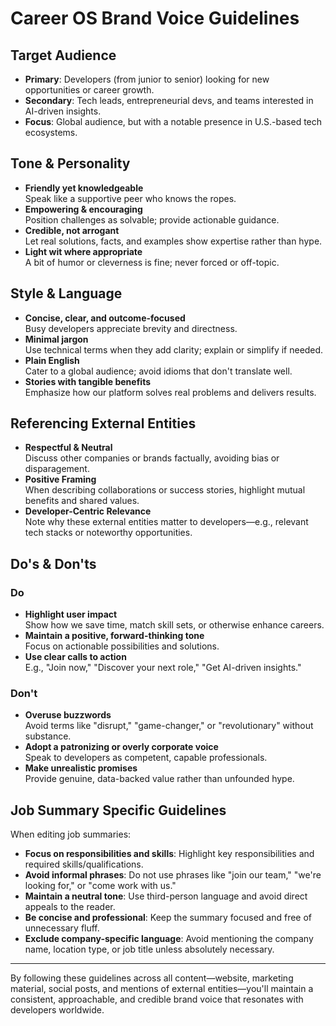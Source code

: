 # Career OS Brand Voice Guidelines

## Target Audience
- **Primary**: Developers (from junior to senior) looking for new opportunities or career growth.  
- **Secondary**: Tech leads, entrepreneurial devs, and teams interested in AI-driven insights.  
- **Focus**: Global audience, but with a notable presence in U.S.-based tech ecosystems.

## Tone & Personality
- **Friendly yet knowledgeable**  
  Speak like a supportive peer who knows the ropes.  
- **Empowering & encouraging**  
  Position challenges as solvable; provide actionable guidance.  
- **Credible, not arrogant**  
  Let real solutions, facts, and examples show expertise rather than hype.  
- **Light wit where appropriate**  
  A bit of humor or cleverness is fine; never forced or off-topic.

## Style & Language
- **Concise, clear, and outcome-focused**  
  Busy developers appreciate brevity and directness.  
- **Minimal jargon**  
  Use technical terms when they add clarity; explain or simplify if needed.  
- **Plain English**  
  Cater to a global audience; avoid idioms that don't translate well.  
- **Stories with tangible benefits**  
  Emphasize how our platform solves real problems and delivers results.

## Referencing External Entities
- **Respectful & Neutral**  
  Discuss other companies or brands factually, avoiding bias or disparagement.  
- **Positive Framing**  
  When describing collaborations or success stories, highlight mutual benefits and shared values.  
- **Developer-Centric Relevance**  
  Note why these external entities matter to developers—e.g., relevant tech stacks or noteworthy opportunities.

## Do's & Don'ts

### Do
- **Highlight user impact**  
  Show how we save time, match skill sets, or otherwise enhance careers.  
- **Maintain a positive, forward-thinking tone**  
  Focus on actionable possibilities and solutions.  
- **Use clear calls to action**  
  E.g., "Join now," "Discover your next role," "Get AI-driven insights."

### Don't
- **Overuse buzzwords**  
  Avoid terms like "disrupt," "game-changer," or "revolutionary" without substance.  
- **Adopt a patronizing or overly corporate voice**  
  Speak to developers as competent, capable professionals.  
- **Make unrealistic promises**  
  Provide genuine, data-backed value rather than unfounded hype.

## Job Summary Specific Guidelines
When editing job summaries:
- **Focus on responsibilities and skills**: Highlight key responsibilities and required skills/qualifications.
- **Avoid informal phrases**: Do not use phrases like "join our team," "we're looking for," or "come work with us."
- **Maintain a neutral tone**: Use third-person language and avoid direct appeals to the reader.
- **Be concise and professional**: Keep the summary focused and free of unnecessary fluff.
- **Exclude company-specific language**: Avoid mentioning the company name, location type, or job title unless absolutely necessary.

---

By following these guidelines across all content—website, marketing material, social posts, and mentions of external entities—you'll maintain a consistent, approachable, and credible brand voice that resonates with developers worldwide.

